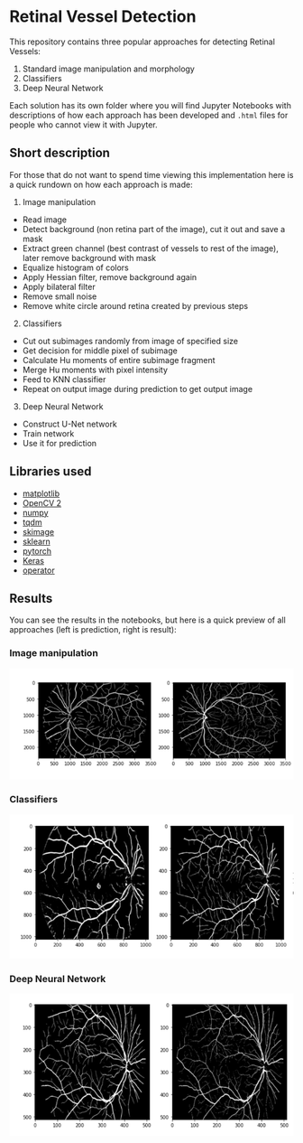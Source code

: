 # Retinal Vessel Detection
This repository contains three popular approaches for detecting Retinal Vessels:
1. Standard image manipulation and morphology
2. Classifiers
3. Deep Neural Network

Each solution has its own folder where you will find Jupyter Notebooks with descriptions of how each approach has been developed and `.html` files for people who cannot view
it with Jupyter.

## Short description
For those that do not want to spend time viewing this implementation here is a quick rundown on how each approach is made:
1. Image manipulation
* Read image
* Detect background (non retina part of the image), cut it out and save a mask
* Extract green channel (best contrast of vessels to rest of the image), later remove background with mask
* Equalize histogram of colors
* Apply Hessian filter, remove background again
* Apply bilateral filter
* Remove small noise
* Remove white circle around retina created by previous steps

2. Classifiers
* Cut out subimages randomly from image of specified size
* Get decision for middle pixel of subimage
* Calculate Hu moments of entire subimage fragment
* Merge Hu moments with pixel intensity
* Feed to KNN classifier
* Repeat on output image during prediction to get output image

3. Deep Neural Network
* Construct U-Net network
* Train network
* Use it for prediction

## Libraries used
* [matplotlib](https://pypi.org/project/matplotlib/)
* [OpenCV 2](https://pypi.org/project/opencv-python/)
* [numpy](https://pypi.org/project/numpy/)
* [tqdm](https://pypi.org/project/tqdm/)
* [skimage](https://pypi.org/project/scikit-image/)
* [sklearn](https://pypi.org/project/scikit-learn/)
* [pytorch](https://pypi.org/project/torch/)
* [Keras](https://pypi.org/project/keras/)
* [operator](https://pypi.org/project/pyoperators/)

## Results
You can see the results in the notebooks, but here is a quick preview of all approaches (left is prediction, right is result):

### Image manipulation
![alt text](https://github.com/Dawnkai/retinal-vessels/blob/master/morphology.png)
### Classifiers
![alt text](https://github.com/Dawnkai/retinal-vessels/blob/master/knn.png)
### Deep Neural Network
![alt text](https://github.com/Dawnkai/retinal-vessels/blob/master/dnn.png)
